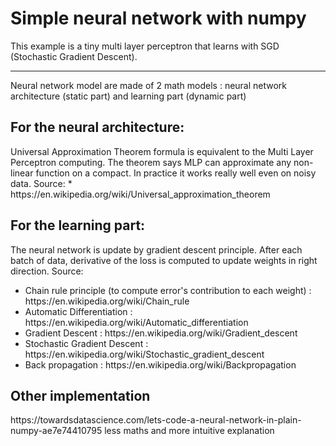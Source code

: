 <h1> Simple neural network with numpy </h1>

 This example is a tiny multi layer perceptron that learns with SGD (Stochastic Gradient Descent).

<hr/>

Neural network model are made of 2 math models : neural network architecture (static part) and learning part (dynamic part)


<h2>For the neural architecture:</h2>
Universal Approximation Theorem formula is equivalent to the Multi Layer Perceptron computing. The theorem says MLP can approximate any non-linear function on a compact. In practice it works really well even on noisy data.
Source:
* https://en.wikipedia.org/wiki/Universal_approximation_theorem

<h2>For the learning part:</h2>
The neural network is update by gradient descent principle. After each batch of data, derivative of the loss is computed to update weights in right direction.
Source:
<ul>
<li> Chain rule principle (to compute error's contribution to each weight) : https://en.wikipedia.org/wiki/Chain_rule </li>
<li> Automatic Differentiation : https://en.wikipedia.org/wiki/Automatic_differentiation </li>
<li> Gradient Descent : https://en.wikipedia.org/wiki/Gradient_descent </li>
<li> Stochastic Gradient Descent : https://en.wikipedia.org/wiki/Stochastic_gradient_descent </li>
<li> Back propagation : https://en.wikipedia.org/wiki/Backpropagation </li>
</ul>


<h2> Other implementation </h2>
https://towardsdatascience.com/lets-code-a-neural-network-in-plain-numpy-ae7e74410795 less maths and more intuitive explanation

